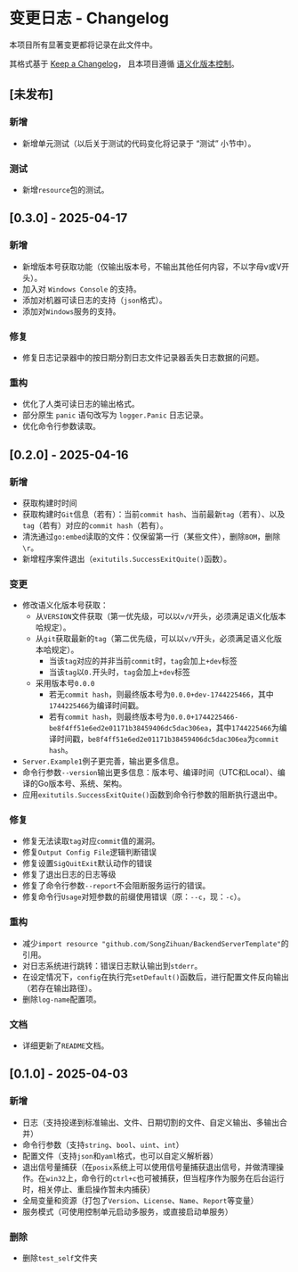 # 变更日志 - Changelog

本项目所有显著变更都将记录在此文件中。

其格式基于 [Keep a Changelog](https://keepachangelog.com/zh-CN/1.1.0/)，
且本项目遵循 [语义化版本控制](https://semver.org/lang/zh-CN/)。

## [未发布]

### 新增

- 新增单元测试（以后关于测试的代码变化将记录于 “测试” 小节中）。

### 测试

- 新增`resource`包的测试。

## [0.3.0] - 2025-04-17

### 新增

- 新增版本号获取功能（仅输出版本号，不输出其他任何内容，不以字母v或V开头）。
- 加入对 `Windows Console` 的支持。
- 添加对机器可读日志的支持（`json`格式）。
- 添加对`Windows`服务的支持。

### 修复

- 修复日志记录器中的按日期分割日志文件记录器丢失日志数据的问题。

### 重构

- 优化了人类可读日志的输出格式。
- 部分原生 `panic` 语句改写为 `logger.Panic` 日志记录。
- 优化命令行参数读取。

## [0.2.0] - 2025-04-16

### 新增

- 获取构建时时间
- 获取构建时`Git`信息（若有）：当前`commit hash`、当前最新`tag`（若有）、以及`tag`（若有）对应的`commit hash`（若有）。
- 清洗通过`go:embed`读取的文件：仅保留第一行（某些文件），删除`BOM`，删除`\r`。
- 新增程序案件退出（`exitutils.SuccessExitQuite()`函数）。

### 变更

- 修改语义化版本号获取：
  - 从`VERSION`文件获取（第一优先级，可以以`v/V`开头，必须满足语义化版本哈规定）。
  - 从`git`获取最新的`tag`（第二优先级，可以以`v/V`开头，必须满足语义化版本哈规定）。
    - 当该`tag`对应的并非当前`commit`时，`tag`会加上`+dev`标签
    - 当该`tag`以`0.`开头时，`tag`会加上`+dev`标签
  - 采用版本号`0.0.0`
    - 若无`commit hash`，则最终版本号为`0.0.0+dev-1744225466`，其中`1744225466`为编译时间戳。
    - 若有`commit hash`，则最终版本号为`0.0.0+1744225466-be8f4ff51e6ed2e01171b38459406dc5dac306ea`，其中`1744225466`为编译时间戳，`be8f4ff51e6ed2e01171b38459406dc5dac306ea`为`commit hash`。
- `Server.Example1`例子更完善，输出更多信息。
- 命令行参数`--version`输出更多信息：版本号、编译时间（UTC和Local）、编译的Go版本号、系统、架构。
- 应用`exitutils.SuccessExitQuite()`函数到命令行参数的阻断执行退出中。

### 修复

- 修复无法读取`tag`对应`commit`值的漏洞。
- 修复`Output Config File`逻辑判断错误
- 修复设置`SigQuitExit`默认动作的错误
- 修复了退出日志的日志等级
- 修复了命令行参数`--report`不会阻断服务运行的错误。
- 修复命令行`Usage`对短参数的前缀使用错误（原：`--c`，现：`-c`）。

### 重构

- 减少`import resource "github.com/SongZihuan/BackendServerTemplate"`的引用。
- 对日志系统进行跳转：错误日志默认输出到`stderr`。
- 在设定情况下，`config`在执行完`setDefault()`函数后，进行配置文件反向输出（若存在输出路径）。
- 删除`log-name`配置项。

### 文档

- 详细更新了`README`文档。

## [0.1.0] - 2025-04-03

### 新增

- 日志（支持投递到标准输出、文件、日期切割的文件、自定义输出、多输出合并）
- 命令行参数（支持`string`、`bool`、`uint`、`int`）
- 配置文件（支持`json`和`yaml`格式，也可以自定义解析器）
- 退出信号量捕获（在`posix`系统上可以使用信号量捕获退出信号，并做清理操作。在`win32`上，命令行的`ctrl+c`也可被捕获，但当程序作为服务在后台运行时，相关停止、重启操作暂未内捕获）
- 全局变量和资源（打包了`Version`、`License`、`Name`、`Report`等变量）
- 服务模式（可使用控制单元启动多服务，或直接启动单服务）

### 删除

- 删除`test_self`文件夹
